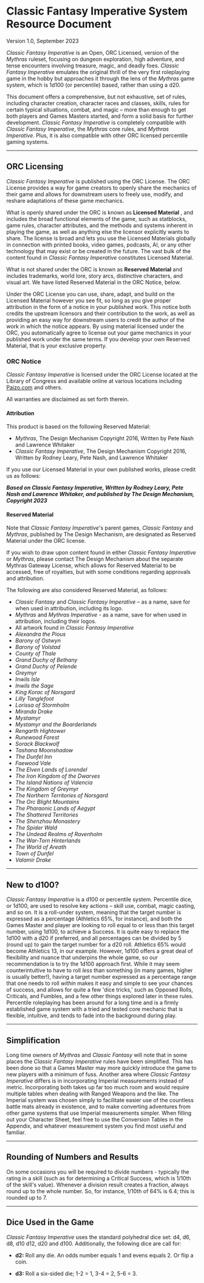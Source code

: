 # Classic Fantasy Imperative System Resource Document

Version 1.0, September 2023

_Classic Fantasy Imperative_ is an Open, ORC Licensed, version of the _Mythras_ ruleset, focusing on dungeon exploration, high adventure, and tense encounters involving treasure, magic, and deadly foes. _Classic Fantasy Imperative_ emulates the original thrill of the very first roleplaying game in the hobby but approaches it through the lens of the _Mythras_ game system, which is 1d100 (or percentile) based, rather than using a d20.

This document offers a comprehensive, but not exhaustive, set of rules, including character creation, character races and classes, skills, rules for certain typical situations, combat, and magic – more than enough to get both players and Games Masters started, and form a solid basis for further development. _Classic Fantasy Imperative_ is completely compatible with _Classic Fantasy Imperative_, the _Mythras_ core rules, and _Mythras Imperative_. Plus, it is also compatible with other ORC licensed percentile gaming systems.

---
## ORC Licensing

_Classic Fantasy Imperative_ is published using the ORC License. The ORC License provides a way for game creators to openly share the mechanics of their game and allows for downstream users to freely use, modify, and reshare adaptations of these game mechanics.

What is openly shared under the ORC is known as **Licensed Material** , and includes the broad functional elements of the game, such as statblocks, game rules, character attributes, and the methods and systems inherent in playing the game, as well as anything else the licensor explicitly wants to share. The license is broad and lets you use the Licensed Materials globally in connection with printed books, video games, podcasts, AI, or any other technology that may exist or be created in the future. The vast bulk of the content found in _Classic Fantasy Imperative_ constitutes Licensed Material.

What is not shared under the ORC is known as **Reserved Material** and includes trademarks, world lore, story arcs, distinctive characters, and visual art. We have listed Reserved Material in the ORC Notice, below.

Under the ORC License you can use, share, adapt, and build on the Licensed Material however you see fit, so long as you give proper attribution in the form of a notice in your published work. This notice both credits the upstream licensors and their contribution to the work, as well as providing an easy way for downstream users to credit the author of the work in which the notice appears. By using material licensed under the ORC, you automatically agree to license out your game mechanics in your published work under the same terms. If you develop your own Reserved Material, that is your exclusive property.

### ORC Notice

_Classic Fantasy Imperative_ is licensed under the ORC License located at the Library of Congress and available online at various locations including [Paizo.com](https://paizo.com/community/blog/v5748dyo6sico?ORC-License-The-Final-Version-is-Here) and others.

All warranties are disclaimed as set forth therein.

#### Attribution

This product is based on the following Reserved Material:

- _Mythras_, The Design Mechanism Copyright 2016, Written by Pete Nash and Lawrence Whitaker
- _Classic Fantasy Imperative_, The Design Mechanism Copyright 2016, Written by Rodney Leary, Pete Nash, and Lawrence Whitaker

If you use our Licensed Material in your own published works, please credit us as follows:

_**Based on Classic Fantasy Imperative, Written by Rodney Leary, Pete Nash and Lawrence Whitaker, and published by The Design Mechanism, Copyright 2023**_

#### Reserved Material

Note that _Classic Fantasy Imperative_'s parent games, _Classic Fantasy_ and _Mythras_, published by The Design Mechanism, are designated as Reserved Material under the ORC license.

If you wish to draw upon content found in either _Classic Fantasy Imperative_ or _Mythras_, please contact The Design Mechanism about the separate Mythras Gateway License, which allows for Reserved Material to be accessed, free of royalties, but with some conditions regarding approvals and attribution.

The following are also considered Reserved Material, as follows:

- _Classic Fantasy_ and _Classic Fantasy Imperative_ – as a name, save for when used in attribution, including its logo.
- _Mythras_ and _Mythras Imperative_ - as a name, save for when used in attribution, including their logos.
- All artwork found in _Classic Fantasy Imperative_
- _Alexandra the Pious_
- _Barony of Ostwyn_
- _Barony of Volstad_
- _County of Thale_
- _Grand Duchy of Bethany_
- _Grand Duchy of Pelende_
- _Greymyr_
- _Inwils Isle_
- _Inwils the Sage_
- _King Korac of Norsgard_
- _Lilly Tanglefoot_
- _Lorissa of Stormholm_
- _Miranda Drake_
- _Mystamyr_
- _Mystamyr and the Boarderlands_
- _Rengarth Hightower_
- _Runewood Forest_
- _Sorack Blackwolf_
- _Tashana Moonshadow_
- _The Dunfel Inn_
- _Faewood Vale_
- _The Elven Lands of Lorendel_
- _The Iron Kingdom of the Dwarves_
- _The Island Nations of Valencia_
- _The Kingdom of Greymyr_
- _The Northern Territories of Norsgard_
- _The Orc Blight Mountains_
- _The Pharaonic Lands of Aegypt_
- _The Shattered Territories_
- _The Shenzhou Monastery_
- _The Spider Wald_
- _The Undead Realms of Ravenholm_
- _The War-Torn Hinterlands_
- _The World of Areath_
- _Town of Dunfel_
- _Valamir Drake_

---
## New to d100?

_Classic Fantasy Imperative_ is a d100 or percentile system. Percentile dice, or 1d100, are used to resolve key actions – skill use, combat, magic casting, and so on. It is a roll-under system, meaning that the target number is expressed as a percentage (Athletics 65%, for instance), and both the Games Master and player are looking to roll equal to or less than this target number, using 1d100, to achieve a Success. It is quite easy to replace the 1d100 with a d20 if preferred, and all percentages can be divided by 5 (round up) to gain the target number for a d20 roll. Athletics 65% would become Athletics 13, in our example. However, 1d100 offers a great deal of flexibility and nuance that underpins the whole game, so our recommendation is to try the 1d100 approach first. While it may seem counterintuitive to have to roll _less_ than something (in many games, higher is usually better!), having a target number expressed as a percentage range that one needs to roll _within_ makes it easy and simple to see your chances of success, and allows for quite a few 'dice tricks,' such as Opposed Rolls, Criticals, and Fumbles, and a few other things explored later in these rules. Percentile roleplaying has been around for a long time and is a firmly established game system with a tried and tested core mechanic that is flexible, intuitive, and tends to fade into the background during play.

---
## Simplification

Long time owners of _Mythras_ and _Classic Fantasy_ will note that in some places the _Classic Fantasy Imperative_ rules have been simplified. This has been done so that a Games Master may more quickly introduce the game to new players with a minimum of fuss. Another area where _Classic Fantasy Imperative_ differs is in incorporating Imperial measurements instead of metric. Incorporating both takes up far too much room and would require multiple tables when dealing with Ranged Weapons and the like. The Imperial system was chosen simply to facilitate easier use of the countless battle mats already in existence, and to make converting adventures from other game systems that use Imperial measurements simpler. When filling out your Character Sheet, feel free to use the Conversion Tables in the Appendix, and whatever measurement system you find most useful and familiar.

---
## Rounding of Numbers and Results

On some occasions you will be required to divide numbers - typically the rating in a skill (such as for determining a Critical Success, which is 1/10th of the skill's value). Whenever a division result creates a fraction, always round up to the whole number. So, for instance, 1/10th of 64% is 6.4; this is rounded up to 7.

---
## Dice Used in the Game

_Classic Fantasy Imperative_ uses the standard polyhedral dice set: d4, d6, d8, d10 d12, d20 and d100. Additionally, the following dice are call for:

- **d2:** Roll any die. An odds number equals 1 and evens equals 2. Or flip a coin.

- **d3:** Roll a six-sided die; 1-2 = 1, 3-4 = 2, 5-6 = 3.